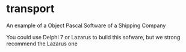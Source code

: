 # transport
An example of a Object Pascal Software of a Shipping Company

You could use Delphi 7 or Lazarus to build this sofware, but we strong recommend the Lazarus one

